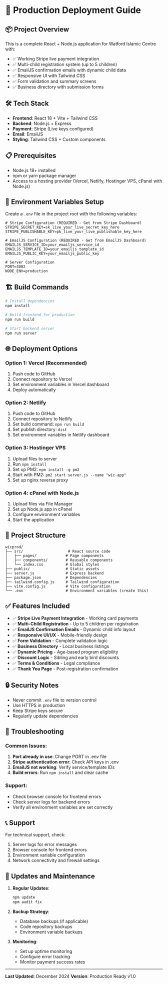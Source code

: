 # 🚀 Production Deployment Guide

## 📦 Project Overview
This is a complete React + Node.js application for Watford Islamic Centre with:
- ✅ Working Stripe live payment integration
- ✅ Multi-child registration system (up to 5 children)
- ✅ EmailJS confirmation emails with dynamic child data
- ✅ Responsive UI with Tailwind CSS
- ✅ Form validation and summary screens
- ✅ Business directory with submission forms

## 🛠️ Tech Stack
- **Frontend**: React 18 + Vite + Tailwind CSS
- **Backend**: Node.js + Express
- **Payment**: Stripe (Live keys configured)
- **Email**: EmailJS
- **Styling**: Tailwind CSS + Custom components

## 📋 Prerequisites
- Node.js 18+ installed
- npm or yarn package manager
- Access to a hosting provider (Vercel, Netlify, Hostinger VPS, cPanel with Node.js)

## 🔧 Environment Variables Setup

Create a `.env` file in the project root with the following variables:

```env
# Stripe Configuration (REQUIRED - Get from Stripe Dashboard)
STRIPE_SECRET_KEY=sk_live_your_live_secret_key_here
STRIPE_PUBLISHABLE_KEY=pk_live_your_live_publishable_key_here

# EmailJS Configuration (REQUIRED - Get from EmailJS Dashboard)
EMAILJS_SERVICE_ID=your_emailjs_service_id
EMAILJS_TEMPLATE_ID=your_emailjs_template_id
EMAILJS_PUBLIC_KEY=your_emailjs_public_key

# Server Configuration
PORT=3002
NODE_ENV=production
```

## 🏗️ Build Commands

```bash
# Install dependencies
npm install

# Build frontend for production
npm run build

# Start backend server
npm run server
```

## 🌐 Deployment Options

### Option 1: Vercel (Recommended)
1. Push code to GitHub
2. Connect repository to Vercel
3. Set environment variables in Vercel dashboard
4. Deploy automatically

### Option 2: Netlify
1. Push code to GitHub
2. Connect repository to Netlify
3. Set build command: `npm run build`
4. Set publish directory: `dist`
5. Set environment variables in Netlify dashboard

### Option 3: Hostinger VPS
1. Upload files to server
2. Run `npm install`
3. Set up PM2: `npm install -g pm2`
4. Start with PM2: `pm2 start server.js --name "wic-app"`
5. Set up nginx reverse proxy

### Option 4: cPanel with Node.js
1. Upload files via File Manager
2. Set up Node.js app in cPanel
3. Configure environment variables
4. Start the application

## 📁 Project Structure

```
wicprod/
├── src/                    # React source code
│   ├── pages/             # Page components
│   ├── components/        # Reusable components
│   └── index.css          # Global styles
├── public/                # Static assets
├── server.js              # Express backend
├── package.json           # Dependencies
├── tailwind.config.js     # Tailwind configuration
├── vite.config.js         # Vite configuration
└── .env                   # Environment variables (create this)
```

## ✅ Features Included

- ✅ **Stripe Live Payment Integration** - Working card payments
- ✅ **Multi-Child Registration** - Up to 5 children per registration
- ✅ **EmailJS Confirmation Emails** - Dynamic child info layout
- ✅ **Responsive UI/UX** - Mobile-friendly design
- ✅ **Form Validation** - Complete validation logic
- ✅ **Business Directory** - Local business listings
- ✅ **Dynamic Pricing** - Age-based program eligibility
- ✅ **Discount Logic** - Sibling and early bird discounts
- ✅ **Terms & Conditions** - Legal compliance
- ✅ **Thank You Page** - Post-registration confirmation

## 🔒 Security Notes

- Never commit `.env` file to version control
- Use HTTPS in production
- Keep Stripe keys secure
- Regularly update dependencies

## 🐛 Troubleshooting

### Common Issues:
1. **Port already in use**: Change PORT in .env file
2. **Stripe authentication error**: Check API keys in .env
3. **EmailJS not working**: Verify service/template IDs
4. **Build errors**: Run `npm install` and clear cache

### Support:
- Check browser console for frontend errors
- Check server logs for backend errors
- Verify all environment variables are set correctly

## 📞 Support

For technical support, check:
1. Server logs for error messages
2. Browser console for frontend errors
3. Environment variable configuration
4. Network connectivity and firewall settings

## 🔄 Updates and Maintenance
1. **Regular Updates**:
   ```bash
   npm update
   npm audit fix
   ```

2. **Backup Strategy**:
   - Database backups (if applicable)
   - Code repository backups
   - Environment variable backups

3. **Monitoring**:
   - Set up uptime monitoring
   - Configure error tracking
   - Monitor payment success rates

---
**Last Updated**: December 2024
**Version**: Production Ready v1.0 